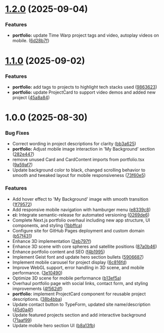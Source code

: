 # [1.2.0](https://github.com/JMDPatterson/portfolio/compare/v1.1.0...v1.2.0) (2025-09-04)


### Features

* **portfolio:** update Time Warp project tags and video, autoplay videos on mobile. ([6d28b7f](https://github.com/JMDPatterson/portfolio/commit/6d28b7f4acc5617517742f9f5924576052982cc9))

# [1.1.0](https://github.com/JMDPatterson/portfolio/compare/v1.0.0...v1.1.0) (2025-09-02)


### Features

* **portfolio:** add tags to projects to highlight tech stacks used ([9863623](https://github.com/JMDPatterson/portfolio/commit/9863623135d97167f6366f51a10f4cb1685e54d4))
* **portfolio:** update ProjectCard to support video demos and added new project ([45a8a84](https://github.com/JMDPatterson/portfolio/commit/45a8a84f2aed243e3bf36527f1306db1575f74eb))

# 1.0.0 (2025-08-30)


### Bug Fixes

* Correct wording in project descriptions for clarity ([bb3a625](https://github.com/JMDPatterson/portfolio/commit/bb3a6251e253796f581e4337002473b20a8579a1))
* **portfolio:** Adjust mobile image interaction in 'My Background' section ([282e447](https://github.com/JMDPatterson/portfolio/commit/282e4478cda31e44e9d11c297a8cb392f36dfc79))
* remove unused Card and CardContent imports from portfolio.tsx ([9a59af7](https://github.com/JMDPatterson/portfolio/commit/9a59af7f7f9bb6391cb8f34e425d83ca935bf371))
* Update background color to black, changed scrolling behavior to smooth and tweaked layout for mobile responsiveness ([73f60e5](https://github.com/JMDPatterson/portfolio/commit/73f60e594e65910108bdf84879e0bd51c19a92f5))


### Features

* Add hover effect to 'My Background' image with smooth transition ([1f79572](https://github.com/JMDPatterson/portfolio/commit/1f79572d12993b5e594ee71ba0c005465ba768ae))
* Add responsive mobile navigation with hamburger menu ([e8339c8](https://github.com/JMDPatterson/portfolio/commit/e8339c894731d95be6e10b6cf6d4215f011f0e75))
* **ci:** Integrate semantic-release for automated versioning ([0269de6](https://github.com/JMDPatterson/portfolio/commit/0269de636a425035fc008418f3701164e9bc602c))
* Complete Next.js portfolio overhaul including new app structure, UI components, and styling ([1bbffca](https://github.com/JMDPatterson/portfolio/commit/1bbffca42a7aaf016e7ee016a61aacc1230c65f7))
* Configure site for GitHub Pages deployment and custom domain ([b57f431](https://github.com/JMDPatterson/portfolio/commit/b57f43119742b61f80515b105b13f57964563fa5))
* Enhance 3D implementation ([2eb797f](https://github.com/JMDPatterson/portfolio/commit/2eb797fd9029862da75aed8fcc6b9f80fb2cda9e))
* Enhance 3D scene with core spheres and satellite positions ([87a0b46](https://github.com/JMDPatterson/portfolio/commit/87a0b46a7b210bea6969eecda4c4d310679389a8))
* Enhance portfolio content and SEO ([f4b1995](https://github.com/JMDPatterson/portfolio/commit/f4b19957d2d8b676b3682925722c958d21c1a1bf))
* Implement Geist font and update hero section bullets ([5906687](https://github.com/JMDPatterson/portfolio/commit/5906687bf400f2689e0ae8b7c564f6641e902333))
* Implement mobile carousel for project display ([6c816fd](https://github.com/JMDPatterson/portfolio/commit/6c816fd5ea9376a654c9cd50e9386375ed84acee))
* Improve WebGL support, error handling in 3D scene, and mobile performance. ([3e10490](https://github.com/JMDPatterson/portfolio/commit/3e1049099e011735692eec13b3b3dac959ef0c2e))
* Optimize 3D scene for mobile performance ([b13ef5a](https://github.com/JMDPatterson/portfolio/commit/b13ef5ae4a1b06fcaa7ef50733a87993e40f60e0))
* Overhaul portfolio page with social links, contact form, and styling improvements ([4f562df](https://github.com/JMDPatterson/portfolio/commit/4f562dfdd3bd5b146ab573c185700f7c149f5fbc))
* **portfolio:** implement ProjectCard component for reusable project descriptions. ([38b4bba](https://github.com/JMDPatterson/portfolio/commit/38b4bba5d7bcfb7cfea5f3cc5197fbe0b6c32273))
* Update contact button to TypeForm, updated site name/description ([45d0a4f](https://github.com/JMDPatterson/portfolio/commit/45d0a4f31d938ea196f9fab20f07533ab3e0f9e4))
* Update featured projects section and add interactive background ([71aaf99](https://github.com/JMDPatterson/portfolio/commit/71aaf99ca3a0f3a52d5f8371252169ec39e2ab38))
* Update mobile hero section UI ([b8a13fb](https://github.com/JMDPatterson/portfolio/commit/b8a13fb46afbaa9f01f7fee3d8bcd750cbb671ad))
